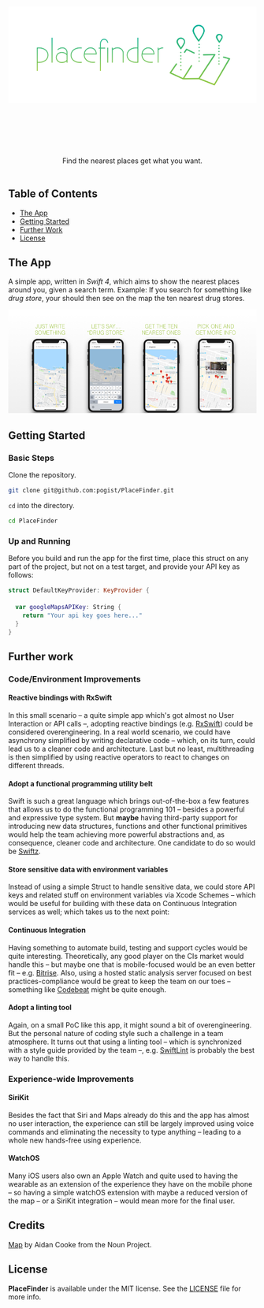 <h1 align="center">
    <img src="docs/images/logo.png" alt="PlaceFinder" width="800px">
    <br>
    <br>
</h1>

<br>
<br>

<p align="center">
    Find the nearest places get what you want.
<br>
<br>

## Table of Contents


- [The App](#the-app)
- [Getting Started](#getting-started)
- [Further Work](#further-work)
- [License](#license)


## The App

A simple app, written in *Swift 4*, which aims to show the nearest places around you, given a search term. Example: If you search for something like *drug store*, your should then see on the map the ten nearest drug stores.

![Screenshots](docs/images/screenshots.png)

## Getting Started

### Basic Steps

Clone the repository.

```sh
git clone git@github.com:pogist/PlaceFinder.git
```

`cd` into the directory.

```sh
cd PlaceFinder
```

### Up and Running

Before you build and run the app for the first time, place this struct on any part of the project, but not on a test target, and provide your API key as follows:

```swift
struct DefaultKeyProvider: KeyProvider {
    
  var googleMapsAPIKey: String {
    return "Your api key goes here..."
  }
}
```

## Further work

### Code/Environment Improvements

#### Reactive bindings with RxSwift

In this small scenario – a quite simple app which's got almost no User Interaction or API calls –, adopting reactive bindings (e.g. [RxSwift](https://github.com/ReactiveX/RxSwift)) could be considered overengineering. In a real world scenario, we could have asynchrony simplified by writing declarative code – which, on its turn, could lead us to a cleaner code and architecture. Last but no least, multithreading is then simplified by using reactive operators to react to changes on different threads.

#### Adopt a functional programming utility belt

Swift is such a great language which brings out-of-the-box a few features that allows us to do the functional programming 101 – besides a powerful and expressive type system. But **maybe** having third-party support for introducing new data structures, functions and other functional primitives would help the team achieving more powerful abstractions and, as consequence, cleaner code and architecture. One candidate to do so would be [Swiftz](https://github.com/typelift/Swiftz).

#### Store sensitive data with environment variables

Instead of using a simple Struct to handle sensitive data, we could store API keys and related stuff on environment variables via Xcode Schemes – which would be useful for building with these data on Continuous Integration services as well; which takes us to the next point:

#### Continuous Integration

Having something to automate build, testing and support cycles would be quite interesting. Theoretically, any good player on the CIs market would handle this – but maybe one that is mobile-focused would be an even better fit – e.g. [Bitrise](https://www.bitrise.io/features/ios-features). Also, using a hosted static analysis server focused on best practices-compliance would be great to keep the team on our toes – something like [Codebeat](https://codebeat.co/ios) might be quite enough. 

#### Adopt a linting tool 

Again, on a small PoC like this app, it might sound a bit of overengineering. But the personal nature of coding style such a challenge in a team atmosphere. It turns out that using a linting tool – which is synchronized with a style guide provided by the team –, e.g. [SwiftLint](https://github.com/realm/SwiftLint) is probably the best way to handle this.


### Experience-wide Improvements

#### SiriKit

Besides the fact that Siri and Maps already do this and the app has almost no user interaction, the experience can still be largely improved using voice commands and eliminating the necessity to type anything – leading to a whole new hands-free using experience.

#### WatchOS

Many iOS users also own an Apple Watch and quite used to having the wearable as an extension of the experience they have on the mobile phone – so having a simple watchOS extension with maybe a reduced version of the map – or a SiriKit integration – would mean more for the final user.

## Credits

[Map](https://thenounproject.com/term/map/1289713) by Aidan Cooke from the Noun Project.

## License

**PlaceFinder** is available under the MIT license. See the [LICENSE](LICENSE.md) file for more info. 
